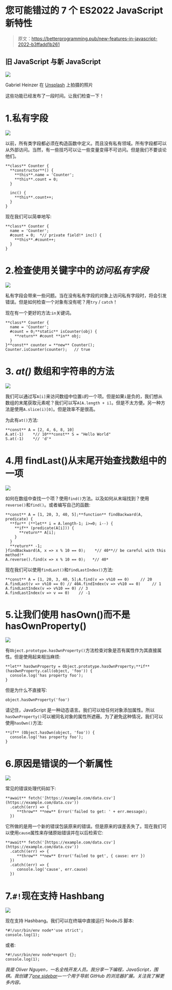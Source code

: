 # 您可能错过的 7 个 ES2022 JavaScript 新特性

> 原文：<https://betterprogramming.pub/new-features-in-javascript-2022-b3ffadd1b261>

## 旧 JavaScript 与新 JavaScript

![](img/3ac722e70537bc4948398d1d0eab1cee.png)

Gabriel Heinzer 在 [Unsplash](https://unsplash.com?utm_source=medium&utm_medium=referral) 上拍摄的照片

这些功能已经发布了一段时间。让我们检查一下！

# 1.私有字段

![](img/acf689260fd7138c3419657d3a094842.png)

以前，所有类字段都必须在构造函数中定义。而且没有私有领域。所有字段都可以从外部访问。当然，有一些技巧可以让一些变量变得不可访问。但是我们不要谈论他们。

```
**class** Counter {
  **constructor**() {
    **this**.name = 'Counter';
    **this**.count = 0;
  }

  inc() {
    **this**.count++;
  }
}
```

现在我们可以简单地写:

```
**class** Counter {
  name = 'Counter';
  #count = 0;  *// private field!* inc() {
    **this**.#count++;
  }
}
```

# 2.检查使用关键字中的*访问私有字段*

![](img/b528a4b5366fcd6391262c44e9e82394.png)

私有字段会带来一些问题。当在没有私有字段的对象上访问私有字段时，将会引发错误。但是如何检查一个对象有没有呢？用`try` / `catch`！

现在有一个更好的方法:`in`关键词。

```
**class** Counter {
  name = 'Counter';
  #count = 0;**static** isCounter(obj) {
    **return** #count **in** obj;
  }
}**const** counter = **new** Counter();
Counter.isCounter(counter);   // true
```

# 3. *at()* 数组和字符串的方法

![](img/61425c61e3e2d0d24a6068a3f713fd62.png)

我们可以通过写`A[i]`来访问数组中位置`i`的一个项。但是如果`i`是负的，我们想从数组的末尾获取元素呢？我们可以写`A[A.length + i]`。但是不太方便。另一种方法是使用`A.slice(i)[0]`。但是效率不是很高。

为此有`at()`方法:

```
**const** A = [2, 4, 6, 8, 10]
A.at(-1)    *// 10***const** S = "Hello World"
S.at(-1)    *// 'd'*
```

# 4.用 findLast()从末尾开始查找数组中的一项

![](img/b9d961b8f122d20a4575fe71ee1672ea.png)

如何在数组中查找一个项？使用`find()`方法。以及如何从末端找到？使用`reverse()`和`find()`。或者编写自己的函数:

```
**const** A = [1, 20, 3, 40, 5];**function** findBackward(A, predicate) {
  **for** (**let** i = A.length-1; i>=0; i--) {
    **if** (predicate(A[i])) {
      **return** A[i];
    }
  }
  **return** -1;
}findBackward(A, x => x % 10 == 0);    *// 40**// be careful with this method!*
A.reverse().find(x => x % 10 == 0);   *// 40*
```

现在我们可以使用`findLast()`和`findLastIndex()`方法:

```
**const** A = [1, 20, 3, 40, 5];A.find(v => v%10 == 0)     // 20
A.findLast(v => v%10 == 0) // 40A.findIndex(v => v%10 == 0)     // 1
A.findLastIndex(v => v%10 == 0) // 3
A.findLastIndex(v => v == 0)    // -1
```

# 5.让我们使用 hasOwn()而不是 hasOwnProperty()

![](img/1a8369112a22227724c91c7f3627910c.png)

有`Object.prototype.hasOwnProperty()`方法检查对象是否有属性作为其直接属性。但是使用起来相当麻烦:

```
**let** hasOwnProperty = Object.prototype.hasOwnProperty;**if** (hasOwnProperty.call(object, 'foo')) {
  console.log('has property foo');
}
```

但是为什么不直接写:

```
object.hasOwnProperty('foo')
```

请记住，JavaScript 是一种动态语言。我们可以给任何对象添加属性。所以`hasOwnProperty()`可以被同名对象的属性所遮蔽。为了避免这种情况，我们可以使用`hasOwn()`方法:

```
**if** (Object.hasOwn(object, 'foo')) {
  console.log('has property foo');
}
```

# 6.原因是错误的一个新属性

![](img/6bacc71bcb5d0033917f588e1e823ff6.png)

常见的错误处理代码如下:

```
**await** fetch('[https://example.com/data.csv'](https://example.com/data.csv'))
  .catch((err) => {
     **throw** **new** Error('failed to get: ' + err.message);
  })
```

它所做的是用一个新的错误包装原来的错误。但是原来的误差丢失了。现在我们可以使用`cause`属性来存储原始错误并在以后检索它:

```
**await** fetch('[https://example.com/data.csv'](https://example.com/data.csv'))
  .catch((err) => {
     **throw** **new** Error('failed to get', { cause: err })
  })
  .catch((err) => {
     console.log('cause', err.cause)
  })
```

# 7.`#!`现在支持 Hashbang

![](img/7459c297beb5af1d88b4ebcfa7581d0f.png)

现在支持 Hashbang。我们可以在终端中直接运行 NodeJS 脚本:

```
*#!/usr/bin/env node*'use strict';
console.log(1);
```

或者:

```
*#!/usr/bin/env node*export {};
console.log(1);
```

*我是 Oliver Nguyen，一名全栈开发人员。我分享一下编程，JavaScript，围棋。我创建了*[*one sidebar*](https://onesidebar.com)*—一个用于导航 GitHub 的浏览器扩展。关注我了解更多内容。*